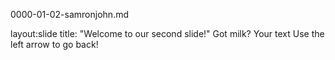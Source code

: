 0000-01-02-samronjohn.md

layout:slide
title: "Welcome to our second slide!"
Got milk?
Your text
Use the left arrow to go back!
